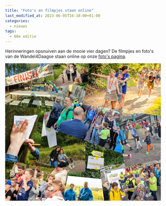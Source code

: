 ```yaml
---
title: "Foto's en filmpjes staan online"
last_modified_at: 2023-06-05T16:18:00+01:00
categories:
  - nieuws
tags:
  - 60e editie
---
```


Herinneringen opsnuiven aan de mooie vier dagen? De filmpjes en foto's van de Wandel4Daagse staan online op onze [foto's pagina](/fotos).
  
[![Fotoboek](/assets/images/news/2023/fotoboek.png)](/fotos)